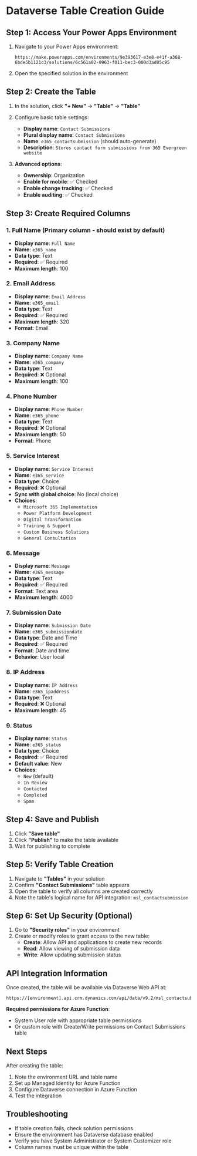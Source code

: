 # Dataverse Table Creation Guide

## Step 1: Access Your Power Apps Environment

1. Navigate to your Power Apps environment:
   ```
   https://make.powerapps.com/environments/9e393617-e3e8-e41f-a368-6bde5b1121c3/solutions/6c561a02-0963-f011-bec3-000d3ad05c95
   ```

2. Open the specified solution in the environment

## Step 2: Create the Table

1. In the solution, click **"+ New"** → **"Table"** → **"Table"**

2. Configure basic table settings:
   - **Display name**: `Contact Submissions`
   - **Plural display name**: `Contact Submissions`
   - **Name**: `e365_contactsubmission` (should auto-generate)
   - **Description**: `Stores contact form submissions from 365 Evergreen website`

3. **Advanced options**:
   - **Ownership**: Organization
   - **Enable for mobile**: ✅ Checked
   - **Enable change tracking**: ✅ Checked
   - **Enable auditing**: ✅ Checked

## Step 3: Create Required Columns

### 1. Full Name (Primary column - should exist by default)
- **Display name**: `Full Name`
- **Name**: `e365_name`
- **Data type**: Text
- **Required**: ✅ Required
- **Maximum length**: 100

### 2. Email Address
- **Display name**: `Email Address`
- **Name**: `e365_email`
- **Data type**: Text
- **Required**: ✅ Required
- **Maximum length**: 320
- **Format**: Email

### 3. Company Name
- **Display name**: `Company Name`
- **Name**: `e365_company`
- **Data type**: Text
- **Required**: ❌ Optional
- **Maximum length**: 100

### 4. Phone Number
- **Display name**: `Phone Number`
- **Name**: `e365_phone`
- **Data type**: Text
- **Required**: ❌ Optional
- **Maximum length**: 50
- **Format**: Phone

### 5. Service Interest
- **Display name**: `Service Interest`
- **Name**: `e365_service`
- **Data type**: Choice
- **Required**: ❌ Optional
- **Sync with global choice**: No (local choice)
- **Choices**:
  - `Microsoft 365 Implementation`
  - `Power Platform Development`
  - `Digital Transformation`
  - `Training & Support`
  - `Custom Business Solutions`
  - `General Consultation`

### 6. Message
- **Display name**: `Message`
- **Name**: `e365_message`
- **Data type**: Text
- **Required**: ✅ Required
- **Format**: Text area
- **Maximum length**: 4000

### 7. Submission Date
- **Display name**: `Submission Date`
- **Name**: `e365_submissiondate`
- **Data type**: Date and Time
- **Required**: ✅ Required
- **Format**: Date and time
- **Behavior**: User local

### 8. IP Address
- **Display name**: `IP Address`
- **Name**: `e365_ipaddress`
- **Data type**: Text
- **Required**: ❌ Optional
- **Maximum length**: 45

### 9. Status
- **Display name**: `Status`
- **Name**: `e365_status`
- **Data type**: Choice
- **Required**: ✅ Required
- **Default value**: New
- **Choices**:
  - `New` (default)
  - `In Review`
  - `Contacted`
  - `Completed`
  - `Spam`

## Step 4: Save and Publish

1. Click **"Save table"**
2. Click **"Publish"** to make the table available
3. Wait for publishing to complete

## Step 5: Verify Table Creation

1. Navigate to **"Tables"** in your solution
2. Confirm **"Contact Submissions"** table appears
3. Open the table to verify all columns are created correctly
4. Note the table's logical name for API integration: `msl_contactsubmission`

## Step 6: Set Up Security (Optional)

1. Go to **"Security roles"** in your environment
2. Create or modify roles to grant access to the new table:
   - **Create**: Allow API and applications to create new records
   - **Read**: Allow viewing of submission data
   - **Write**: Allow updating submission status

## API Integration Information

Once created, the table will be available via Dataverse Web API at:
```
https://[environment].api.crm.dynamics.com/api/data/v9.2/msl_contactsubmissions
```

**Required permissions for Azure Function**:
- System User role with appropriate table permissions
- Or custom role with Create/Write permissions on Contact Submissions table

## Next Steps

After creating the table:
1. Note the environment URL and table name
2. Set up Managed Identity for Azure Function
3. Configure Dataverse connection in Azure Function
4. Test the integration

## Troubleshooting

- If table creation fails, check solution permissions
- Ensure the environment has Dataverse database enabled
- Verify you have System Administrator or System Customizer role
- Column names must be unique within the table
